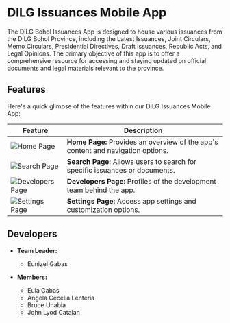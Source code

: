 # DILG Issuances Mobile App

The DILG Bohol Issuances App is designed to house various issuances from the DILG Bohol Province, including the Latest Issuances, Joint Circulars, Memo Circulars, Presidential Directives, Draft Issuances, Republic Acts, and Legal Opinions. The primary objective of this app is to offer a comprehensive resource for accessing and staying updated on official documents and legal materials relevant to the province.

## Features

Here's a quick glimpse of the features within our DILG Issuances Mobile App:

| Feature                                              | Description                                                            |
|------------------------------------------------------|------------------------------------------------------------------------|
| ![Home Page](assets/home-small.jpg)                  | **Home Page:** Provides an overview of the app's content and navigation options. |
| ![Search Page](assets/search-small.jpg)              | **Search Page:** Allows users to search for specific issuances or documents.   |
| ![Developers Page](assets/developer-small.jpg)       | **Developers Page:** Profiles of the development team behind the app.          |
| ![Settings Page](assets/settings-small.jpg)          | **Settings Page:** Access app settings and customization options.             |

## Developers

- **Team Leader:**
  - Eunizel Gabas
  
- **Members:**
  - Eula Gabas
  - Angela Cecelia Lenteria
  - Bruce Unabia
  - John Lyod Catalan

